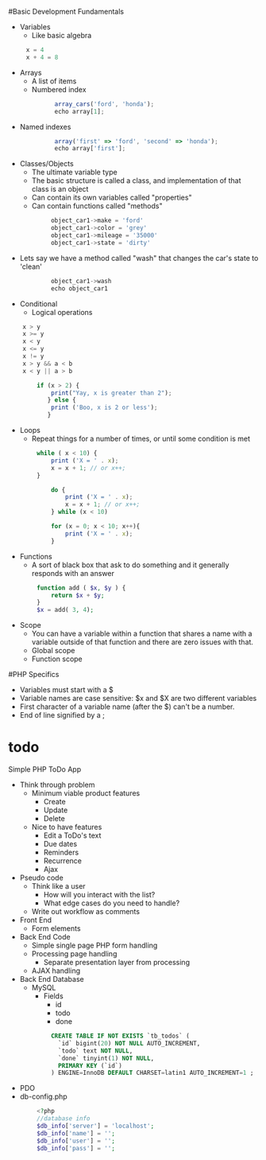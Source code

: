 #Basic Development Fundamentals
* Variables
    * Like basic algebra 

```javascript
     x = 4 
     x + 4 = 8
```

 * Arrays
    * A list of items 
    * Numbered index 

```javascript
             array_cars('ford', 'honda');
             echo array[1];
```

* Named indexes 

```javascript
             array('first' => 'ford', 'second' => 'honda');
             echo array['first'];
```

* Classes/Objects
    * The ultimate variable type
    * The basic structure is called a class, and implementation of that class is an object
    * Can contain its own variables called "properties"
    * Can contain functions called "methods"

```javascript
            object_car1->make = 'ford'
            object_car1->color = 'grey'
            object_car1->mileage = '35000'
            object_car1->state = 'dirty'
```        
* Lets say we have a method called "wash" that changes the car's state to 'clean'

```javascript
            object_car1->wash
            echo object_car1
```
* Conditional
    * Logical operations

```javascript
    x > y
    x >= y
    x < y
    x <= y
    x != y
    x > y && a < b
    x < y || a > b
```    

```javascript
        if (x > 2) { 
            print("Yay, x is greater than 2"); 
           } else { 
            print ('Boo, x is 2 or less'); 
           }
```
* Loops
    * Repeat things for a number of times, or until some condition is met

```javascript
        while ( x < 10) { 
            print ('X = ' . x);
            x = x + 1; // or x++;
        }
```

```javascript  
            do {
                print ('X = ' . x);
                x = x + 1; // or x++;
            } while (x < 10)
```

```javascript
            for (x = 0; x < 10; x++){
                print ('X = ' . x);
            }
```

* Functions
    * A sort of black box that ask to do something and it generally responds with an answer

```php
        function add ( $x, $y ) {
            return $x + $y;
        }      
        $x = add( 3, 4);
```

* Scope
    * You can have a variable within a function that shares a name with a variable outside of that function and there are zero issues with that.
    * Global scope
    * Function scope

#PHP Specifics
* Variables must start with a $
* Variable names are case sensitive: $x and $X are two different variables
* First character of a variable name (after the $) can't be a number.
* End of line signified by a ;

# todo
Simple PHP ToDo App

* Think through problem
    * Minimum viable product features
        * Create
        * Update
        * Delete
    * Nice to have features
        * Edit a ToDo's text
        * Due dates
        * Reminders
        * Recurrence
        * Ajax
* Pseudo code
    * Think like a user
        * How will you interact with the list?
        * What edge cases do you need to handle?
    * Write out workflow as comments
* Front End
    * Form elements
* Back End Code
    * Simple single page PHP form handling
    * Processing page handling
        * Separate presentation layer from processing
    * AJAX handling
* Back End Database
    * MySQL
        * Fields
            * id
            * todo
            * done

```SQL
            CREATE TABLE IF NOT EXISTS `tb_todos` (
              `id` bigint(20) NOT NULL AUTO_INCREMENT,
              `todo` text NOT NULL,
              `done` tinyint(1) NOT NULL,
              PRIMARY KEY (`id`)
            ) ENGINE=InnoDB DEFAULT CHARSET=latin1 AUTO_INCREMENT=1 ;
```

* PDO
* db-config.php

```php
        <?php
        //database info
        $db_info['server'] = 'localhost';
        $db_info['name'] = '';
        $db_info['user'] = '';
        $db_info['pass'] = '';
```